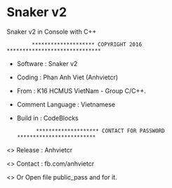 # Snaker v2
Snaker v2 in Console with C++

			******************** COPYRIGHT 2016 ******************************
+ Software              : Snaker v2
+ Coding		: Phan Anh Viet (Anhvietcr)
+ From			: K16 HCMUS VietNam - Group C/C++.
+ Comment Language	: Vietnamese
+ Build in		: CodeBlocks

			******************** CONTACT FOR PASSWORD *************************

<> Release        	: Anhvietcr

<> Contact	      	: fb.com/anhvietcr

<> Or Open file public_pass and for it.
